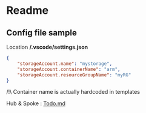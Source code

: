 # Readme

## Config file sample

Location **/.vscode/settings.json**

```json
{
    "storageAccount.name": "mystorage",
    "storageAccount.containerName": "arm", 
    "storageAccount.resourceGroupName": "myRG"
}
```

/!\ Container name is actually hardcoded in templates

Hub & Spoke : [Todo.md](./HubSpoke/Todo.md)